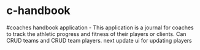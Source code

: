 # c-handbook
#coaches handbook application -
This application is a journal for coaches to track the athletic progress and fitness of their players or clients.
Can CRUD teams and CRUD team players.
next update ui for updating players
